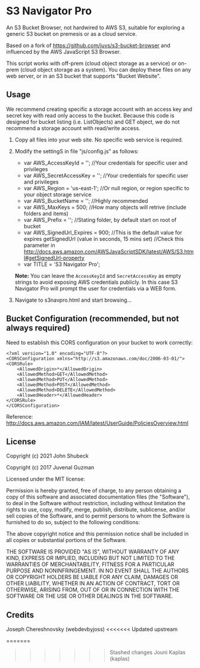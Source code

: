 S3 Navigator Pro 
================

An S3 Bucket Browser, not hardwired to AWS S3, suitable for exploring a generic S3 bucket on premesis or as a cloud service.

Based on a fork of https://github.com/juvs/s3-bucket-browser and influenced by the AWS JavaScript S3 Browser.

This script works with off-prem (cloud object storage as a service) or on-prem (cloud object storage as a system).
You can deploy these files on any web server, or in an S3 bucket that supports "Bucket Website".

## Usage

We recommend creating specific a storage account with an access key and secret key with read only access to the bucket. Because
this code is designed for bucket listing (i.e. ListObjects) and GET object, we do not recommend a storage account with read/write access. 

1) Copy all files into your web site. No specific web service is required.

2) Modify the settingS in file "js/config.js" as follows:

	- var AWS_AccessKeyId = ''; //Your credentials for specific user and privileges
	- var AWS_SecretAccessKey = ''; //Your credentials for specific user and privileges
	- var AWS_Region = 'us-east-1'; //Or null region, or region specific to your object storage service
	- var AWS_BucketName = ''; //Highly recommended
	- var AWS_MaxKeys = 500; //How many objects will retrive (include folders and items)
	- var AWS_Prefix = ''; //Stating folder, by default start on root of bucket
	- var AWS_SignedUrl_Expires = 900; //This is the default value for expires getSignedUrl (value in seconds, 15 mins set)
	//Check this parameter in http://docs.aws.amazon.com/AWSJavaScriptSDK/latest/AWS/S3.html#getSignedUrl-property
	- var TITLE = 'S3 Navigator Pro';

	**Note:** You can leave the `AccessKeyId` and `SecretAccessKey` as empty strings to avoid exposing AWS credentials publicly. In this case S3 Navigator Pro will prompt the user for credentials via a WEB form.

3) Navigate to s3navpro.html and start browsing...

## Bucket Configuration (recommended, but not always required)

Need to establish this CORS configuration on your bucket to work correctly:
```
<?xml version="1.0" encoding="UTF-8"?>
<CORSConfiguration xmlns="http://s3.amazonaws.com/doc/2006-03-01/">
<CORSRule>
    <AllowedOrigin>*</AllowedOrigin>
    <AllowedMethod>GET</AllowedMethod>
    <AllowedMethod>PUT</AllowedMethod>
    <AllowedMethod>POST</AllowedMethod>
    <AllowedMethod>DELETE</AllowedMethod>
    <AllowedHeader>*</AllowedHeader>
</CORSRule>
</CORSConfiguration>
```
Reference: http://docs.aws.amazon.com/IAM/latest/UserGuide/PoliciesOverview.html


## License

Copyright (c) 2021 John Shubeck

Copyright (c) 2017 Juvenal Guzman

Licensed under the MIT license:

Permission is hereby granted, free of charge, to any person obtaining a copy
of this software and associated documentation files (the "Software"), to deal
in the Software without restriction, including without limitation the rights
to use, copy, modify, merge, publish, distribute, sublicense, and/or sell
copies of the Software, and to permit persons to whom the Software is
furnished to do so, subject to the following conditions:

The above copyright notice and this permission notice shall be included in
all copies or substantial portions of the Software.

THE SOFTWARE IS PROVIDED "AS IS", WITHOUT WARRANTY OF ANY KIND, EXPRESS OR
IMPLIED, INCLUDING BUT NOT LIMITED TO THE WARRANTIES OF MERCHANTABILITY,
FITNESS FOR A PARTICULAR PURPOSE AND NONINFRINGEMENT. IN NO EVENT SHALL THE
AUTHORS OR COPYRIGHT HOLDERS BE LIABLE FOR ANY CLAIM, DAMAGES OR OTHER
LIABILITY, WHETHER IN AN ACTION OF CONTRACT, TORT OR OTHERWISE, ARISING FROM,
OUT OF OR IN CONNECTION WITH THE SOFTWARE OR THE USE OR OTHER DEALINGS IN THE
SOFTWARE.


## Credits

Joseph Chereshnovsky (webdevbyjoss)
<<<<<<< Updated upstream

=======
>>>>>>> Stashed changes
Jouni Kaplas (kaplas)


